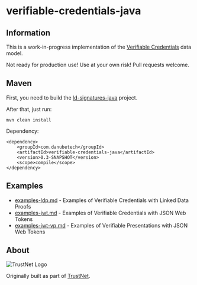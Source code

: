 # verifiable-credentials-java

## Information

This is a work-in-progress implementation of the [Verifiable Credentials](https://w3c.github.io/vc-data-model/) data model.

Not ready for production use! Use at your own risk! Pull requests welcome.

## Maven

First, you need to build the [ld-signatures-java](https://github.com/WebOfTrustInfo/ld-signatures-java) project.

After that, just run:

	mvn clean install

Dependency:

	<dependency>
		<groupId>com.danubetech</groupId>
		<artifactId>verifiable-credentials-java</artifactId>
		<version>0.3-SNAPSHOT</version>
		<scope>compile</scope>
	</dependency>

## Examples

 * [examples-ldp.md](examples-ldp.md) - Examples of Verifiable Credentials with Linked Data Proofs
 * [examples-jwt.md](examples-jwt.md) - Examples of Verifiable Credentials with JSON Web Tokens
 * [examples-jwt-vp.md](examples-jwt-vp.md) - Examples of Verifiable Presentations with JSON Web Tokens

## About

![TrustNet Logo](https://github.com/danubetech/verifiable-credentials-java/blob/master/images/trustnet-logo.png?raw=true)

Originally built as part of [TrustNet](http://trustnet.fi/).
